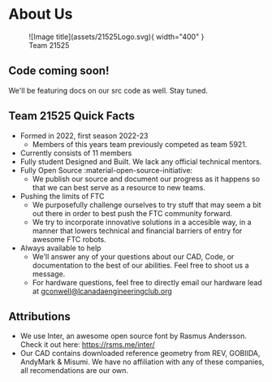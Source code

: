 <link rel="preconnect" href="https://rsms.me/">
<link rel="stylesheet" href="https://rsms.me/inter/inter.css">

# About Us

<figure markdown>
  ![Image title](assets/21525Logo.svg){ width="400" }
  <figcaption>Team 21525</figcaption>
</figure>

## Code coming soon! 
We'll be featuring docs on our src code as well. Stay tuned.  

## Team 21525 Quick Facts
* Formed in 2022, first season 2022-23
    * Members of this years team previously competed as team 5921.
* Currently consists of 11 members 
* Fully student Designed and Built. We lack any official technical mentors. 
* Fully Open Source :material-open-source-initiative:
    * We publish our source and document our progress as it happens so that we can best serve as a resource to new teams. 
* Pushing the limits of FTC
    * We purposefully challenge ourselves to try stuff that may seem a bit out there in order to best push the FTC community forward. 
    * We try to incorporate innovative solutions in a accesible way, in a manner that lowers technical and financial  barriers of entry for awesome FTC robots.
* Always available to help
    * We'll answer any of your questions about our CAD, Code, or documentation to the best of our abilities. Feel free to shoot us a message.
    * For hardware questions, feel free to directly email our hardware lead at gconwell@lcanadaengineeringclub.org
    

## Attributions
* We use Inter, an awesome open source font by Rasmus Andersson. Check it out here: https://rsms.me/inter/
* Our CAD contains downloaded reference geometry from REV, GOBIlDA, AndyMark & Misumi. We have no affiliation with any of these companies, all recomendations are our own. 